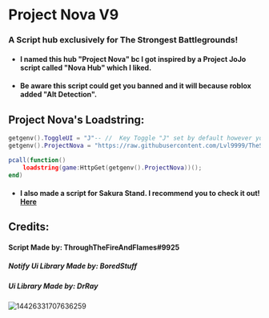 # Project Nova V9
### A Script hub exclusively for The Strongest Battlegrounds!

- #### I named this hub "Project Nova" bc I got inspired by a Project JoJo script called "Nova Hub" which I liked.
  
- #### Be aware this script could get you banned and it will because roblox added "Alt Detection".

## Project Nova's Loadstring:
```lua
getgenv().ToggleUI = "J"-- //  Key Toggle "J" set by default however you can change it.
getgenv().ProjectNova = "https://raw.githubusercontent.com/Lvl9999/TheStrongestBattlegrounds/main/ProjectNovaV9";

pcall(function()
    loadstring(game:HttpGet(getgenv().ProjectNova))();
end)
```
- #### I also made a script for Sakura Stand. I recommend you to check it out! [Here](https://github.com/Lvl9999/SakuraStand)

## Credits:

#### Script Made by: ThroughTheFireAndFlames#9925
##### Notify Ui Library Made by: BoredStuff
##### Ui Library Made by: DrRay

![14426331707636259](https://github.com/Lvl9999/TheStrongestBattlegrounds/assets/123672448/15b21e4d-35ef-4697-a2a0-a14bf39d2b62)
